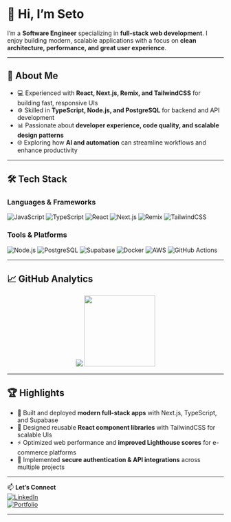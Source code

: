 # 👋 Hi, I’m Seto  

I’m a **Software Engineer** specializing in **full-stack web development**. I enjoy building modern, scalable applications with a focus on **clean architecture, performance, and great user experience**.  

---

## 🚀 About Me
- 💻 Experienced with **React, Next.js, Remix, and TailwindCSS** for building fast, responsive UIs  
- ⚙️ Skilled in **TypeScript, Node.js, and PostgreSQL** for backend and API development  
- 📊 Passionate about **developer experience, code quality, and scalable design patterns**  
- 🌐 Exploring how **AI and automation** can streamline workflows and enhance productivity  

---

## 🛠️ Tech Stack  

### Languages & Frameworks  
![JavaScript](https://img.shields.io/badge/JavaScript-323330?style=for-the-badge&logo=javascript&logoColor=F7DF1E)
![TypeScript](https://img.shields.io/badge/TypeScript-007ACC?style=for-the-badge&logo=typescript&logoColor=white)
![React](https://img.shields.io/badge/React-20232A?style=for-the-badge&logo=react&logoColor=61DAFB)
![Next.js](https://img.shields.io/badge/Next.js-000000?style=for-the-badge&logo=next.js&logoColor=white)
![Remix](https://img.shields.io/badge/Remix-000000?style=for-the-badge&logo=remix&logoColor=white)
![TailwindCSS](https://img.shields.io/badge/TailwindCSS-38B2AC?style=for-the-badge&logo=tailwind-css&logoColor=white)

### Tools & Platforms  
![Node.js](https://img.shields.io/badge/Node.js-43853D?style=for-the-badge&logo=node.js&logoColor=white)
![PostgreSQL](https://img.shields.io/badge/PostgreSQL-316192?style=for-the-badge&logo=postgresql&logoColor=white)
![Supabase](https://img.shields.io/badge/Supabase-3ECF8E?style=for-the-badge&logo=supabase&logoColor=white)
![Docker](https://img.shields.io/badge/Docker-2496ED?style=for-the-badge&logo=docker&logoColor=white)
![AWS](https://img.shields.io/badge/AWS-232F3E?style=for-the-badge&logo=amazon-aws&logoColor=white)
![GitHub Actions](https://img.shields.io/badge/GitHub_Actions-2088FF?style=for-the-badge&logo=github-actions&logoColor=white)

---

## 📈 GitHub Analytics  

<p align="center">
  <img src="https://github-profile-trophy.vercel.app/?username=setoseng&theme=algolia&no-frame=true&row=1&column=6" />
  <img src="https://github-readme-stats.vercel.app/api/top-langs/?username=setoseng&layout=compact&theme=radical" height="165" />
</p>

---

## 🏆 Highlights
- 🚀 Built and deployed **modern full-stack apps** with Next.js, TypeScript, and Supabase  
- 🎨 Designed reusable **React component libraries** with TailwindCSS for scalable UIs  
- ⚡ Optimized web performance and **improved Lighthouse scores** for e-commerce platforms  
- 🔐 Implemented **secure authentication & API integrations** across multiple projects  

---

📫 **Let’s Connect**  
[![LinkedIn](https://img.shields.io/badge/LinkedIn-blue?style=for-the-badge&logo=linkedin)](https://www.linkedin.com/in/setya-seng/)  
[![Portfolio](https://img.shields.io/badge/Portfolio-000000?style=for-the-badge&logo=react&logoColor=white)](https://www.sseng.dev/)  

---
